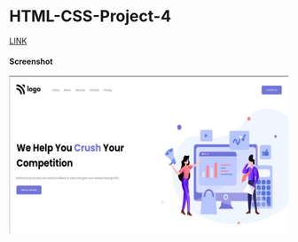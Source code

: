 # HTML-CSS-Project-4

[LINK](https://html-proj-4.netlify.app/)

#### Screenshot
![](./screenshot/proj-4.png)